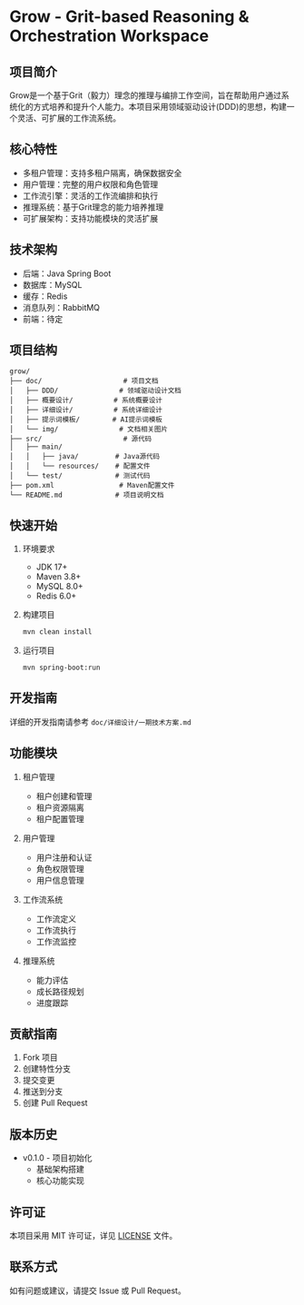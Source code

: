 # Grow - Grit-based Reasoning & Orchestration Workspace

## 项目简介
Grow是一个基于Grit（毅力）理念的推理与编排工作空间，旨在帮助用户通过系统化的方式培养和提升个人能力。本项目采用领域驱动设计(DDD)的思想，构建一个灵活、可扩展的工作流系统。

## 核心特性
- 多租户管理：支持多租户隔离，确保数据安全
- 用户管理：完整的用户权限和角色管理
- 工作流引擎：灵活的工作流编排和执行
- 推理系统：基于Grit理念的能力培养推理
- 可扩展架构：支持功能模块的灵活扩展

## 技术架构
- 后端：Java Spring Boot
- 数据库：MySQL
- 缓存：Redis
- 消息队列：RabbitMQ
- 前端：待定

## 项目结构
```
grow/
├── doc/                    # 项目文档
│   ├── DDD/               # 领域驱动设计文档
│   ├── 概要设计/          # 系统概要设计
│   ├── 详细设计/          # 系统详细设计
│   ├── 提示词模板/        # AI提示词模板
│   └── img/               # 文档相关图片
├── src/                    # 源代码
│   ├── main/
│   │   ├── java/         # Java源代码
│   │   └── resources/    # 配置文件
│   └── test/             # 测试代码
├── pom.xml                # Maven配置文件
└── README.md             # 项目说明文档
```

## 快速开始
1. 环境要求
   - JDK 17+
   - Maven 3.8+
   - MySQL 8.0+
   - Redis 6.0+

2. 构建项目
   ```bash
   mvn clean install
   ```

3. 运行项目
   ```bash
   mvn spring-boot:run
   ```

## 开发指南
详细的开发指南请参考 `doc/详细设计/一期技术方案.md`

## 功能模块
1. 租户管理
   - 租户创建和管理
   - 租户资源隔离
   - 租户配置管理

2. 用户管理
   - 用户注册和认证
   - 角色权限管理
   - 用户信息管理

3. 工作流系统
   - 工作流定义
   - 工作流执行
   - 工作流监控

4. 推理系统
   - 能力评估
   - 成长路径规划
   - 进度跟踪

## 贡献指南
1. Fork 项目
2. 创建特性分支
3. 提交变更
4. 推送到分支
5. 创建 Pull Request

## 版本历史
- v0.1.0 - 项目初始化
  - 基础架构搭建
  - 核心功能实现

## 许可证
本项目采用 MIT 许可证，详见 [LICENSE](LICENSE) 文件。

## 联系方式
如有问题或建议，请提交 Issue 或 Pull Request。
